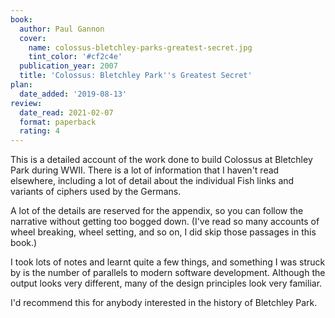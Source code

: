 ```yaml
---
book:
  author: Paul Gannon
  cover:
    name: colossus-bletchley-parks-greatest-secret.jpg
    tint_color: '#cf2c4e'
  publication_year: 2007
  title: 'Colossus: Bletchley Park''s Greatest Secret'
plan:
  date_added: '2019-08-13'
review:
  date_read: 2021-02-07
  format: paperback
  rating: 4
---
```


This is a detailed account of the work done to build Colossus at Bletchley Park during WWII.
There is a lot of information that I haven't read elsewhere, including a lot of detail about the individual Fish links and variants of ciphers used by the Germans.

A lot of the details are reserved for the appendix, so you can follow the narrative without getting too bogged down.
(I've read so many accounts of wheel breaking, wheel setting, and so on, I did skip those passages in this book.)

I took lots of notes and learnt quite a few things, and something I was struck by is the number of parallels to modern software development.
Although the output looks very different, many of the design principles look very familiar.

I'd recommend this for anybody interested in the history of Bletchley Park.